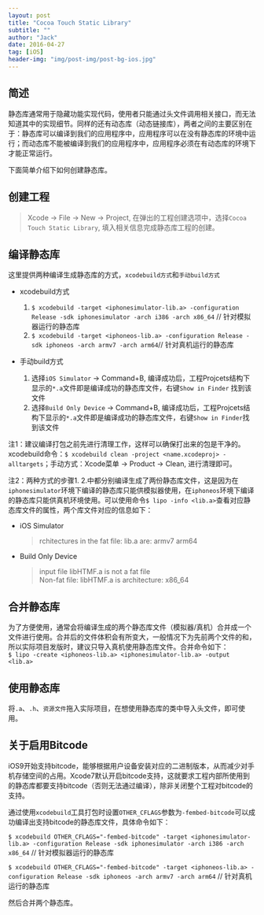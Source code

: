 ```yaml
---
layout: post
title: "Cocoa Touch Static Library"
subtitle: ""
author: "Jack"
date: 2016-04-27
tag: [iOS]
header-img: "img/post-img/post-bg-ios.jpg"
---
```


## 简述

静态库通常用于隐藏功能实现代码，使用者只能通过头文件调用相关接口，而无法知道其中的实现细节。同样的还有动态库（动态链接库），两者之间的主要区别在于：静态库可以编译到我们的应用程序中，应用程序可以在没有静态库的环境中运行；而动态库不能被编译到我们的应用程序中，应用程序必须在有动态库的环境下才能正常运行。

下面简单介绍下如何创建静态库。

## 创建工程

> Xcode -> File -> New -> Project, 在弹出的工程创建选项中，选择`Cocoa Touch Static Library`, 填入相关信息完成静态库工程的创建。

## 编译静态库

这里提供两种编译生成静态库的方式，`xcodebuild方式`和`手动build方式`

- xcodebuild方式
  1. `$ xcodebuild -target <iphonesimulator-lib.a> -configuration Release -sdk iphonesimulator -arch i386 -arch x86_64`	// 针对模拟器运行的静态库
  2. `$ xcodebuild -target <iphoneos-lib.a> -configuration Release -sdk iphoneos -arch armv7 -arch arm64`// 针对真机运行的静态库


- 手动build方式

  1. 选择`iOS Simulator` -> Command+B, 编译成功后，工程Projcets结构下显示的`*.a`文件即是编译成功的静态库文件，右键`Show in Finder` 找到该文件
  2. 选择`Build Only Device` -> Command+B, 编译成功后，工程Projcets结构下显示的`*.a`文件即是编译成功的静态库文件，右键`Show in Finder`找到该文件


注1：建议编译打包之前先进行清理工作，这样可以确保打出来的包是干净的。xcodebuild命令：`$ xcodebuild clean -project <name.xcodeproj> -alltargets`；手动方式：Xcode菜单 -> Product -> Clean, 进行清理即可。


注2：两种方式的步骤1. 2.中都分别编译生成了两份静态库文件，这是因为在`iphonesimulator`环境下编译的静态库只能供模拟器使用，在`iphoneos`环境下编译的静态库只能供真机环境使用。可以使用命令`$ lipo -info <lib.a>`查看对应静态库文件的属性，两个库文件对应的信息如下：

- iOS Simulator

  >rchitectures in the fat file: lib.a are: armv7 arm64

- Build Only Device

  >input file libHTMF.a is not a fat file  
  >Non-fat file: libHTMF.a is architecture: x86_64


## 合并静态库

为了方便使用，通常会将编译生成的两个静态库文件（模拟器/真机）合并成一个文件进行使用。合并后的文件体积会有所变大，一般情况下为先前两个文件的和，所以实际项目发版时，建议只导入真机使用静态库文件。合并命令如下：  
`$ lipo -create <iphoneos-lib.a> <iphonesimulator-lib.a> -output <lib.a>`

## 使用静态库

将`.a`、`.h`、`资源文件`拖入实际项目，在想使用静态库的类中导入头文件，即可使用。



## 关于启用Bitcode

iOS9开始支持bitcode，能够根据用户设备安装对应的二进制版本，从而减少对手机存储空间的占用。Xcode7默认开启bitcode支持，这就要求工程内部所使用到的静态库都要支持bitcode（否则无法通过编译），除非关闭整个工程对bitcode的支持。

通过使用`xcodebuild`工具打包时设置`OTHER_CFLAGS`参数为`-fembed-bitcode`可以成功编译出支持bitcode的静态库文件，具体命令如下：

`$ xcodebuild OTHER_CFLAGS="-fembed-bitcode" -target <iphonesimulator-lib.a> -configuration Release -sdk iphonesimulator -arch i386 -arch x86_64`	// 针对模拟器运行的静态库

`$ xcodebuild OTHER_CFLAGS="-fembed-bitcode" -target <iphoneos-lib.a> -configuration Release -sdk iphoneos -arch armv7 -arch arm64`	// 针对真机运行的静态库

然后合并两个静态库。






















